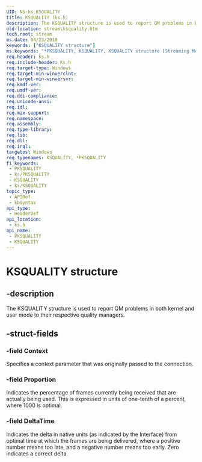 ```yaml
---
UID: NS:ks.KSQUALITY
title: KSQUALITY (ks.h)
description: The KSQUALITY structure is used to report QM problems in both kernel and user mode to their respective quality managers.
old-location: stream\ksquality.htm
tech.root: stream
ms.date: 04/23/2018
keywords: ["KSQUALITY structure"]
ms.keywords: "*PKSQUALITY, KSQUALITY, KSQUALITY structure [Streaming Media Devices], PKSQUALITY, PKSQUALITY structure pointer [Streaming Media Devices], ks-struct_a2b63e1c-e5b4-437d-a5ba-0746f8388eef.xml, ks/KSQUALITY, ks/PKSQUALITY, stream.ksquality"
req.header: ks.h
req.include-header: Ks.h
req.target-type: Windows
req.target-min-winverclnt: 
req.target-min-winversvr: 
req.kmdf-ver: 
req.umdf-ver: 
req.ddi-compliance: 
req.unicode-ansi: 
req.idl: 
req.max-support: 
req.namespace: 
req.assembly: 
req.type-library: 
req.lib: 
req.dll: 
req.irql: 
targetos: Windows
req.typenames: KSQUALITY, *PKSQUALITY
f1_keywords:
 - PKSQUALITY
 - ks/PKSQUALITY
 - KSQUALITY
 - ks/KSQUALITY
topic_type:
 - APIRef
 - kbSyntax
api_type:
 - HeaderDef
api_location:
 - ks.h
api_name:
 - PKSQUALITY
 - KSQUALITY
---
```


# KSQUALITY structure


## -description

The KSQUALITY structure is used to report QM problems in both kernel and user mode to their respective quality managers.

## -struct-fields

### -field Context

Specifies a context parameter that was originally passed to the connection.

### -field Proportion

Indicates the percentage of frames currently being received that are actually being used. This is expressed in units of one-tenth of a percent, where 1000 is optimal.

### -field DeltaTime

Indicates the delta in native units (as indicated by the Interface) from optimal time at which the frames are being delivered, where a positive number means too late, and a negative number means too early. Zero indicates a correct delta.


